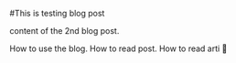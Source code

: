 #This is testing blog post

content of the 2nd  blog post. 

How to use the blog.
How to read post. 
How to read arti 🌺
